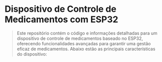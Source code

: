 # Dispositivo de Controle de Medicamentos com ESP32
> Este repositório contém o código e informações detalhadas para um dispositivo de controle de medicamentos baseado no ESP32, oferecendo funcionalidades avançadas para garantir uma gestão eficaz de medicamentos. Abaixo estão as principais características do dispositivo:
